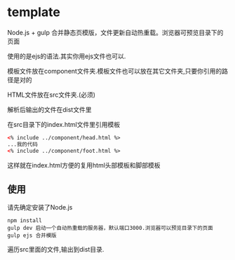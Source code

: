 # template
Node.js + gulp 合并静态页模版，文件更新自动热重载。浏览器可预览目录下的页面

使用的是ejs的语法.其实你用ejs文件也可以.

模板文件放在component文件夹.模板文件也可以放在其它文件夹,只要你引用的路径是对的

HTML文件放在src文件夹.(必须)

解析后输出的文件在dist文件里

在src目录下的index.html文件里引用模板
```html
<% include ../component/head.html %>
...我的代码
<% include ../component/foot.html %>
```

这样就在index.html方便的复用html头部模板和脚部模板

## 使用
请先确定安装了Node.js
```
npm install
gulp dev 启动一个自动热重载的服务器，默认端口3000.浏览器可以预览目录下的页面
gulp ejs 合并模版
```
遍历src里面的文件,输出到dist目录.


